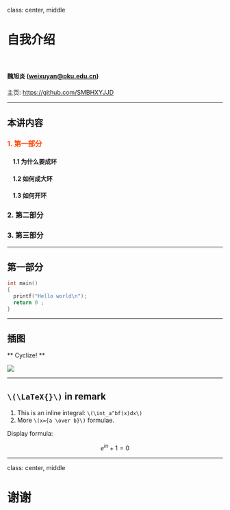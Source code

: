 ﻿class: center, middle

# 自我介绍

&nbsp;
&nbsp;

#### 魏旭炎 (weixuyan@pku.edu.cn)  

主页: https://github.com/SMBHXYJJD

---

## 本讲内容

### <font color="orangered">1. 第一部分</font>

#### &nbsp; &nbsp; 1.1 为什么要成环
#### &nbsp; &nbsp; 1.2 如何成大环
#### &nbsp; &nbsp; 1.3 如何开环

### 2. 第二部分

### 3. 第三部分

---

## 第一部分

```c
int main()
{
  printf("Hello world\n");
  return 0 ;
}
```

---

## 插图

** Cyclize! **

<img src="http://y1.ifengimg.com/cmpp/2014/05/15/22/e2ef3f79-64b9-42e7-9e8d-ed945867ae1a.jpg">

---

## `\(\LaTeX{}\)` in remark


1. This is an inline integral: `\(\int_a^bf(x)dx\)`
2. More `\(x={a \over b}\)` formulae.

Display formula:

$$e^{i\pi} + 1 = 0$$

---

class: center, middle

# 谢谢
